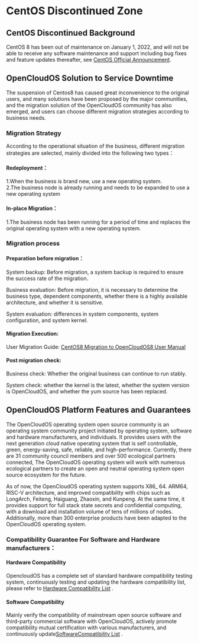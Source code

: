 # CentOS Discontinued Zone

## CentOS Discontinued Background

CentOS 8 has been out of maintenance on January 1, 2022, and will not be able to receive any software maintenance and support including bug fixes and feature updates thereafter, see [CentOS Official Announcement]( https://blog.centos.org/2020/12/future-is-centos-stream/?spm=a2c4g.11174386.n2.3.348f4c07hk46v4).

## OpenCloudOS Solution to Service Downtime

The suspension of Centos8 has caused great inconvenience to the original users, and many solutions have been proposed by the major communities, and the migration solution of the OpenCloudOS community has also emerged, and users can choose different migration strategies according to business needs.

### Migration Strategy

According to the operational situation of the business, different migration strategies are selected, mainly divided into the following two types：

#### Redeployment：

1.When the business is brand new, use a new operating system.   
2.The business node is already running and needs to be expanded to use a new operating system

#### In-place Migration：

1.The business node has been running for a period of time and replaces the original operating system with a new operating system.

### Migration process

#### Preparation before migration：

System backup: Before migration, a system backup is required to ensure the success rate of the migration.

Business evaluation: Before migration, it is necessary to determine the business type, dependent components, whether there is a highly available architecture, and whether it is sensitive.

System evaluation: differences in system components, system configuration, and system kernel.

#### Migration Execution:

User Migration Guide: [CentOS8 Migration to OpenCloudOS8 User Manual](migrate.en.md)

#### Post migration check:

Business check: Whether the original business can continue to run stably. 

System check: whether the kernel is the latest, whether the system version is OpenCloudOS, and whether the yum source has been replaced.

## OpenCloudOS Platform Features and Guarantees

The OpenCloudOS operating system open source community is an operating system community project initiated by operating system, software and hardware manufacturers, and individuals. It provides users with the next generation cloud native operating system that is self controllable, green, energy-saving, safe, reliable, and high-performance. Currently, there are 31 community council members and over 500 ecological partners connected, The OpenCloudOS operating system will work with numerous ecological partners to create an open and neutral operating system open source ecosystem for the future.

As of now, the OpenCloudOS operating system supports X86_ 64. ARM64, RISC-V architecture, and improved compatibility with chips such as LongArch, Feiteng, Haiguang, Zhaoxin, and Kunpeng. At the same time, it provides support for full stack state secrets and confidential computing, with a download and installation volume of tens of millions of nodes. Additionally, more than 300 enterprise products have been adapted to the OpenCloudOS operating system.

### Compatibility Guarantee For Software and Hardware manufacturers：

#### Hardware Compatibility

OpencloudOS has a complete set of standard hardware compatibility testing system, continuously testing and updating the hardware compatibility list, please refer to [Hardware Compatibility List](https://docs.opencloudos.org/adaptation/adaptation_hw/) .

#### Software Compatibility

Mainly verify the compatibility of mainstream open source software and third-party commercial software with OpenCloudOS, actively promote compatibility mutual certification with various manufacturers, and continuously update[SoftwareCompatibility List](https://docs.opencloudos.org/adaptation/adaptation_sw/) .
